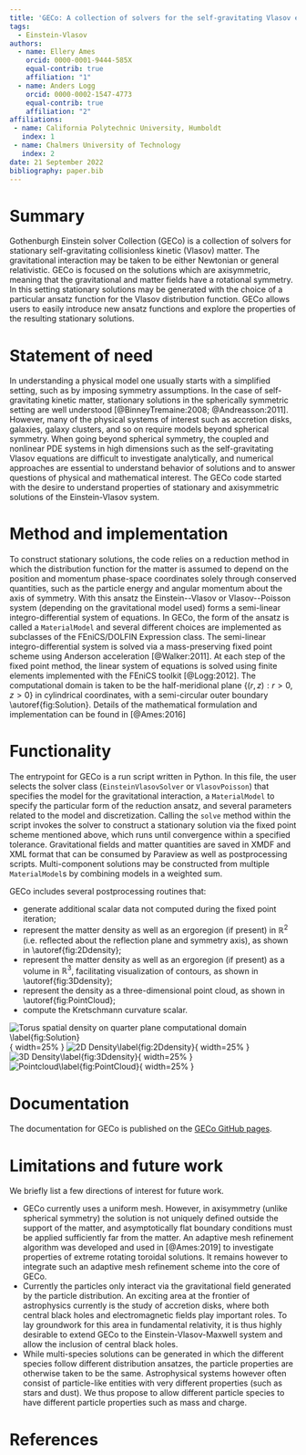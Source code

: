 ```yaml
---
title: 'GECo: A collection of solvers for the self-gravitating Vlasov equations'
tags:
  - Einstein-Vlasov
authors:
  - name: Ellery Ames
    orcid: 0000-0001-9444-585X
    equal-contrib: true
    affiliation: "1"
  - name: Anders Logg
    orcid: 0000-0002-1547-4773
    equal-contrib: true
    affiliation: "2"
affiliations:
 - name: California Polytechnic University, Humboldt
   index: 1
 - name: Chalmers University of Technology
   index: 2
date: 21 September 2022
bibliography: paper.bib
---
```


# Summary

Gothenburgh Einstein solver Collection (GECo) is a collection of solvers for
stationary self-gravitating collisionless kinetic (Vlasov) matter. The
gravitational interaction may be taken to be either Newtonian or general
relativistic. GECo is focused on the solutions which are axisymmetric, meaning
that the gravitational and matter fields have a rotational symmetry. In this
setting stationary solutions may be generated with the choice of a particular
ansatz function for the Vlasov distribution function. GECo allows users to
easily introduce new ansatz functions and explore the properties of the
resulting stationary solutions.

# Statement of need

In understanding a physical model one usually starts with a simplified setting,
such as by imposing symmetry assumptions. In the case of self-gravitating
kinetic matter, stationary solutions in the spherically symmetric setting are
well understood [@BinneyTremaine:2008; @Andreasson:2011]. However, many of the
physical systems of interest such as accretion disks, galaxies, galaxy clusters,
and so on require models beyond spherical symmetry. When going beyond spherical
symmetry, the coupled and nonlinear PDE systems in high dimensions such as the
self-gravitating Vlasov equations are difficult to investigate analytically, and
numerical approaches are essential to understand behavior of solutions and to
answer questions of physical and mathematical interest. The GECo code started
with the desire to understand properties of stationary and axisymmetric
solutions of the Einstein-Vlasov system. 

# Method and implementation

To construct stationary solutions, the code relies on a reduction method in
which the distribution function for the matter is assumed to depend on the
position and momentum phase-space coordinates solely through conserved
quantities, such as the particle energy and angular momentum about the axis of
symmetry. With this ansatz the Einstein--Vlasov or Vlasov--Poisson system
(depending on the gravitational model used) forms a semi-linear
integro-differential system of equations. In GECo, the form of the ansatz is
called a `MaterialModel` and several different choices are implemented as
subclasses of the FEniCS/DOLFIN Expression class. The semi-linear
integro-differential system is solved via a mass-preserving fixed point scheme
using Anderson acceleration [@Walker:2011]. At each step of the fixed point
method, the linear system of equations is solved using finite elements
implemented with the FEniCS toolkit [@Logg:2012]. The computational domain is
taken to be the half-meridional plane $\{(r,z): r>0, z>0 \}$ in cylindrical
coordinates, with a semi-circular outer boundary \autoref{fig:Solution}. Details
of the mathematical formulation and implementation can be found in [@Ames:2016]

# Functionality

The entrypoint for GECo is a run script written in Python. In this file, the
user selects the solver class (`EinsteinVlasovSolver` or `VlasovPoisson`) that
specifies the model for the gravitational interaction, a `MaterialModel` to
specify the particular form of the reduction ansatz, and several parameters
related to the model and discretization. Calling the `solve` method within the
script invokes the solver to construct a stationary solution via the fixed point
scheme mentioned above, which runs until convergence within a specified
tolerance. Gravitational fields and matter quantities are saved in XMDF and XML
format that can be consumed by Paraview as well as postprocessing scripts.
Multi-component solutions may be constructed from multiple `MaterialModel`s by
combining models in a weighted sum.

GECo includes several postprocessing routines that:

* generate additional scalar data not computed during the fixed point iteration;
* represent the matter density as well as an ergoregion (if present) in
  $\mathbb{R}^2$ (i.e. reflected about the reflection plane and symmetry axis),
  as shown in \autoref{fig:2Ddensity};
* represent the matter density as well as an ergoregion (if present) as a volume in $\mathbb{R}^3$, facilitating visualization of contours, as shown in \autoref{fig:3Ddensity};
* represent the density as a three-dimensional point cloud, as shown in \autoref{fig:PointCloud};
* compute the Kretschmann curvature scalar.

![Torus spatial density on quarter plane computational domain \label{fig:Solution}](./figures/density_computational_domain.png){ width=25% }
![2D Density\label{fig:2Ddensity}](./figures/density_2d_density.png){ width=25% }
![3D Density\label{fig:3Ddensity}](./figures/density_3d_density.png){ width=25% }
![Pointcloud\label{fig:PointCloud}](./figures/density_3d_pointcloud.png){ width=25% }

# Documentation

The documentation for GECo is published on the
[GECo GitHub pages](https://github.com/anderslogg/geco).

# Limitations and future work

We briefly list a few directions of interest for future work. 

- GECo currently uses a uniform mesh. However, in axisymmetry (unlike spherical
symmetry) the solution is not uniquely defined outside the support of the
matter, and asymptotically flat boundary conditions must be applied sufficiently
far from the matter. An adaptive mesh refinement algorithm was developed and
used in [@Ames:2019] to investigate properties of extreme rotating toroidal
solutions. It remains however to integrate such an adaptive mesh refinement
scheme into the core of GECo. 
- Currently the particles only interact via the gravitational field generated by
the particle distribution. An exciting area at the frontier of astrophysics
currently is the study of accretion disks, where both central black holes and
electromagnetic fields play important roles. To lay groundwork for this area in
fundamental relativity, it is thus highly desirable to extend GECo to the
Einstein-Vlasov-Maxwell system and allow the inclusion of central black holes.
- While multi-species solutions can be generated in which the different species
follow different distribution ansatzes, the particle properties are otherwise
taken to be the same. Astrophysical systems however often consist of
particle-like entities with very different properties (such as stars and dust).
We thus propose to allow different particle species to have different particle
properties such as mass and charge.

# References
